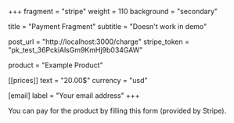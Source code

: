 +++
fragment = "stripe"
weight = 110
background = "secondary"

title = "Payment Fragment"
subtitle = "Doesn't work in demo"

post_url = "http://localhost:3000/charge"
stripe_token = "pk_test_36PckiAlsGm9KmHj9b034GAW"

product = "Example Product"

[[prices]]
  text = "20.00$"
  currency = "usd"

[email]
  label = "Your email address"
+++

You can pay for the product by filling this form (provided by Stripe).
